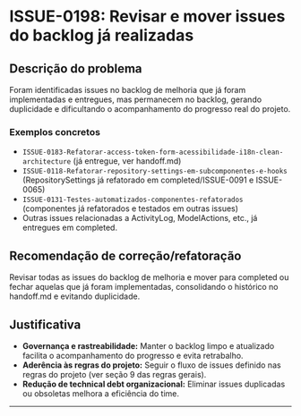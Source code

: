 # ISSUE-0198: Revisar e mover issues do backlog já realizadas

## Descrição do problema

Foram identificadas issues no backlog de melhoria que já foram implementadas e entregues, mas permanecem no backlog, gerando duplicidade e dificultando o acompanhamento do progresso real do projeto.

### Exemplos concretos

- `ISSUE-0183-Refatorar-access-token-form-acessibilidade-i18n-clean-architecture` (já entregue, ver handoff.md)
- `ISSUE-0118-Refatorar-repository-settings-em-subcomponentes-e-hooks` (RepositorySettings já refatorado em completed/ISSUE-0091 e ISSUE-0065)
- `ISSUE-0131-Testes-automatizados-componentes-refatorados` (componentes já refatorados e testados em outras issues)
- Outras issues relacionadas a ActivityLog, ModelActions, etc., já entregues em completed.

## Recomendação de correção/refatoração

Revisar todas as issues do backlog de melhoria e mover para completed ou fechar aquelas que já foram implementadas, consolidando o histórico no handoff.md e evitando duplicidade.

## Justificativa

- **Governança e rastreabilidade:** Manter o backlog limpo e atualizado facilita o acompanhamento do progresso e evita retrabalho.
- **Aderência às regras do projeto:** Seguir o fluxo de issues definido nas regras do projeto (ver seção 9 das regras gerais).
- **Redução de technical debt organizacional:** Eliminar issues duplicadas ou obsoletas melhora a eficiência do time.

---